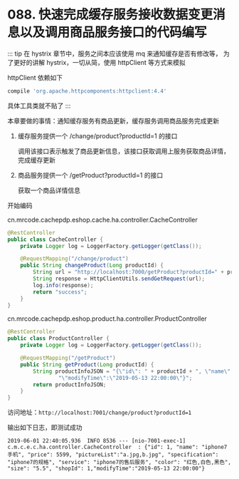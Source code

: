 # 088. 快速完成缓存服务接收数据变更消息以及调用商品服务接口的代码编写

::: tip
在 hystrix 章节中，服务之间本应该使用 mq 来通知缓存是否有修改等，
为了更好的讲解 hystrix，一切从简，使用 httpClient 等方式来模拟

httpClient 依赖如下

```groovy
compile 'org.apache.httpcomponents:httpclient:4.4'
```

具体工具类就不贴了
:::

本章要做的事情：通知缓存服务有商品更新，缓存服务调用商品服务完成更新

1. 缓存服务提供一个 /change/product?productId=1 的接口

    调用该接口表示触发了商品更新信息，该接口获取调用上服务获取商品详情，完成缓存更新
2. 商品服务提供一个 /getProduct?productId=1 的接口

    获取一个商品详情信息

开始编码

cn.mrcode.cachepdp.eshop.cache.ha.controller.CacheController

```java
@RestController
public class CacheController {
    private Logger log = LoggerFactory.getLogger(getClass());

    @RequestMapping("/change/product")
    public String changeProduct(Long productId) {
        String url = "http://localhost:7000/getProduct?productId=" + productId;
        String response = HttpClientUtils.sendGetRequest(url);
        log.info(response);
        return "success";
    }
}
```
cn.mrcode.cachepdp.eshop.product.ha.controller.ProductController

```java
@RestController
public class ProductController {
    private Logger log = LoggerFactory.getLogger(getClass());

    @RequestMapping("/getProduct")
    public String getProduct(Long productId) {
        String productInfoJSON = "{\"id\": " + productId + ", \"name\": \"iphone7手机\", \"price\": 5599, \"pictureList\":\"a.jpg,b.jpg\", \"specification\": \"iphone7的规格\", \"service\": \"iphone7的售后服务\", \"color\": \"红色,白色,黑色\", \"size\": \"5.5\", \"shopId\": 1," +
                "\"modifyTime\":\"2019-05-13 22:00:00\"}";
        return productInfoJSON;
    }
}
```

访问地址：`http://localhost:7001/change/product?productId=1`

输出如下日志，即测试成功

```
2019-06-01 22:40:05.936  INFO 8536 --- [nio-7001-exec-1] c.m.c.e.c.ha.controller.CacheController  : {"id": 1, "name": "iphone7手机", "price": 5599, "pictureList":"a.jpg,b.jpg", "specification": "iphone7的规格", "service": "iphone7的售后服务", "color": "红色,白色,黑色", "size": "5.5", "shopId": 1,"modifyTime":"2019-05-13 22:00:00"}

```
